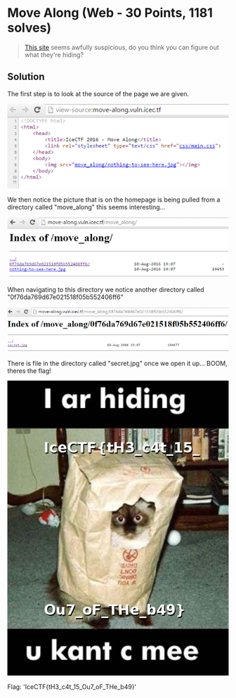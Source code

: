 # Move Along (Web - 30 Points, 1181 solves)

> [This site](http://move-along.vuln.icec.tf/) seems awfully suspicious, do you think you can figure out what they're hiding?

Solution
--------

The first step is to look at the source of the page we are given.

![](./source.PNG)

We then notice the picture that is on the homepage is being pulled from a directory called "move_along" this seems interesting...

![](./move_along.PNG)

When navigating to this directory we notice another directory called "0f76da769d67e021518f05b552406ff6"

![](./flag_directory.PNG)

There is file in the directory called "secret.jpg" once we open it up... BOOM, theres the flag!

![](./secret.jpg)

Flag: 'IceCTF{tH3_c4t_15_Ou7_oF_THe_b49}'

